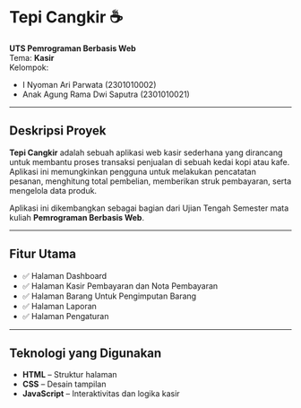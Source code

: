 # Tepi Cangkir ☕️

**UTS Pemrograman Berbasis Web**  
Tema: **Kasir**  
Kelompok:  
- I Nyoman Ari Parwata (2301010002)  
- Anak Agung Rama Dwi Saputra (2301010021)

---

## Deskripsi Proyek

**Tepi Cangkir** adalah sebuah aplikasi web kasir sederhana yang dirancang untuk membantu proses transaksi penjualan di sebuah kedai kopi atau kafe. Aplikasi ini memungkinkan pengguna untuk melakukan pencatatan pesanan, menghitung total pembelian, memberikan struk pembayaran, serta mengelola data produk.

Aplikasi ini dikembangkan sebagai bagian dari Ujian Tengah Semester mata kuliah **Pemrograman Berbasis Web**.

---

## Fitur Utama

- ✅ Halaman Dashboard
- ✅ Halaman Kasir Pembayaran dan Nota Pembayaran
- ✅ Halaman Barang Untuk Pengimputan Barang
- ✅ Halaman Laporan
- ✅ Halaman Pengaturan

---

## Teknologi yang Digunakan

- **HTML** – Struktur halaman
- **CSS** – Desain tampilan 
- **JavaScript** – Interaktivitas dan logika kasir